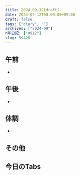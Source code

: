```yaml
---
title: 2024-09-12[draft]
date: 2024-09-12T00:00:00+09:00
draft: false
tags: ["diary", ""]
archives: ["2024-09"]
n年日記: ["0912"]
slug: 59426
---
```

## 午前
- 
## 午後
- 
## 体調
- 
## その他
## 今日のTabs